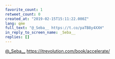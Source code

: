 ```yaml
---
favorite_count: 1
retweet_count: 0
created_at: "2019-02-15T15:11:22.000Z"
lang: qme
full_text: "@_Seba__ https://t.co/paTB8y4XXH"
in_reply_to_screen_name: _Seba__
replies: []
---
```


[@\_Seba\_\_](https://twitter.com/_Seba__)
<https://itrevolution.com/book/accelerate/>
